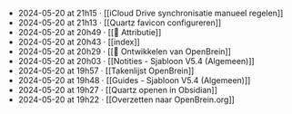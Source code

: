 - 2024-05-20 at 21h15 · [[iCloud Drive synchronisatie manueel regelen]]
- 2024-05-20 at 21h13 · [[Quartz favicon configureren]]
- 2024-05-20 at 20h49 · [[📛 Attributie]]
- 2024-05-20 at 20h43 · [[index]]
- 2024-05-20 at 20h29 · [[🧠 Ontwikkelen van OpenBrein]]
- 2024-05-20 at 20h03 · [[Notities - Sjabloon V5.4 (Algemeen)]]
- 2024-05-20 at 19h57 · [[Takenlijst OpenBrein]]
- 2024-05-20 at 19h48 · [[Guides - Sjabloon V5.4 (Algemeen)]]
- 2024-05-20 at 19h27 · [[Quartz openen in Obsidian]]
- 2024-05-20 at 19h22 · [[Overzetten naar OpenBrein.org]]
